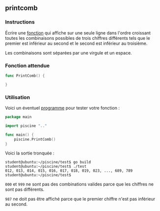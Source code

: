 ## printcomb

### Instructions

Écrire une [fonction](TODO-LINK) qui affiche sur une seule ligne dans l'ordre croissant toutes les combinaisons possibles de trois chiffres différents tels que le premier est inférieur au second et le second est inférieur au troisième.

Les combinaisons sont séparées par une virgule et un espace.

### Fonction attendue

```go
func PrintComb() {

}
```

### Utilisation

Voici un éventuel [programme](TODO-LINK) pour tester votre fonction :

```go
package main

import piscine ".."

func main() {
	piscine.PrintComb()
}
```

Voici la sortie tronquée :

```console
student@ubuntu:~/piscine/test$ go build
student@ubuntu:~/piscine/test$ ./test
012, 013, 014, 015, 016, 017, 018, 019, 023, ..., 689, 789
student@ubuntu:~/piscine/test$
```

`000` et `999` ne sont pas des combinations valides parce que les chiffres ne sont pas différents.

`987` ne doit pas être affiché parce que le premier chiffre n'est pas inférieur au second.
